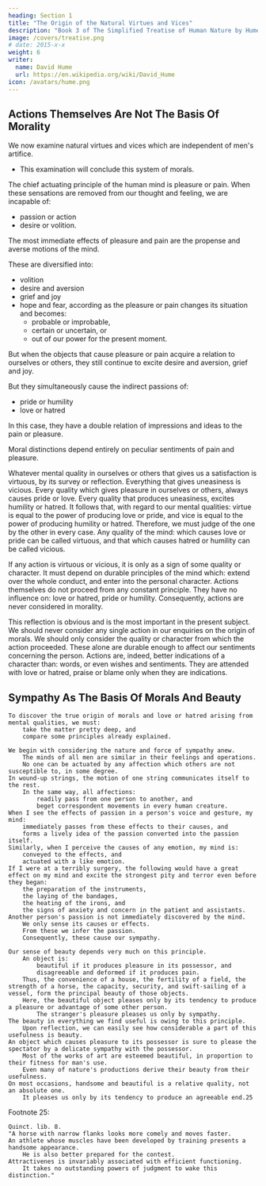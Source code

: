```yaml
---
heading: Section 1
title: "The Origin of the Natural Virtues and Vices"
description: "Book 3 of The Simplified Treatise of Human Nature by Hume"
image: /covers/treatise.png
# date: 2015-x-x
weight: 6
writer:
  name: David Hume
  url: https://en.wikipedia.org/wiki/David_Hume
icon: /avatars/hume.png
---
```




## Actions Themselves Are Not The Basis Of Morality


We now examine natural virtues and vices which are independent of men's artifice.
- This examination will conclude this system of morals.

<!-- spring or -->
The chief actuating principle of the human mind is pleasure or pain. When these sensations are removed from our thought and feeling, we are incapable of:
- passion or action
- desire or volition.

The most immediate effects of pleasure and pain are the propense and averse motions of the mind. 

These are diversified into:
- volition
- desire and aversion
- grief and joy
- hope and fear, according as the pleasure or pain changes its situation and becomes:
  - probable or improbable,
  - certain or uncertain, or
  - out of our power for the present moment.

But when the objects that cause pleasure or pain acquire a relation to ourselves or others, they still continue to excite desire and aversion, grief and joy.

But they simultaneously cause the indirect passions of:
- pride or humility
- love or hatred

In this case, they have a double relation of impressions and ideas to the pain or pleasure.

Moral distinctions depend entirely on peculiar sentiments of pain and pleasure.

Whatever mental quality in ourselves or others that gives us a satisfaction is virtuous, by its survey or reflection.
        Everything that gives uneasiness is vicious.
    Every quality which gives pleasure in ourselves or others, always causes pride or love.
        Every quality that produces uneasiness, excites humility or hatred.
    It follows that, with regard to our mental qualities:
        virtue is equal to the power of producing love or pride, and
        vice is equal to the power of producing humility or hatred.
    Therefore, we must judge of the one by the other in every case.
        Any quality of the mind:
            which causes love or pride can be called virtuous, and that
            which causes hatred or humility can be called vicious.

If any action is virtuous or vicious, it is only as a sign of some quality or character.
It must depend on durable principles of the mind which:
    extend over the whole conduct, and
    enter into the personal character.
Actions themselves do not proceed from any constant principle.
They have no influence on:
    love or hatred,
    pride or humility.
Consequently, actions are never considered in morality.

This reflection is obvious and is the most important in the present subject.
We should never consider any single action in our enquiries on the origin of morals.
We should only consider the quality or character from which the action proceeded.
    These alone are durable enough to affect our sentiments concerning the person.
Actions are, indeed, better indications of a character than:
    words, or
    even wishes and sentiments.
They are attended with love or hatred, praise or blame only when they are indications.


## Sympathy As The Basis Of Morals And Beauty

    To discover the true origin of morals and love or hatred arising from mental qualities, we must:
        take the matter pretty deep, and
        compare some principles already explained.

    We begin with considering the nature and force of sympathy anew.
        The minds of all men are similar in their feelings and operations.
        No one can be actuated by any affection which others are not susceptible to, in some degree.
    In wound-up strings, the motion of one string communicates itself to the rest.
        In the same way, all affections:
            readily pass from one person to another, and
            beget correspondent movements in every human creature.
    When I see the effects of passion in a person's voice and gesture, my mind:
        immediately passes from these effects to their causes, and
        forms a lively idea of the passion converted into the passion itself.
    Similarly, when I perceive the causes of any emotion, my mind is:
        conveyed to the effects, and
        actuated with a like emotion.
    If I were at a terribly surgery, the following would have a great effect on my mind and excite the strongest pity and terror even before they began:
        the preparation of the instruments,
        the laying of the bandages,
        the heating of the irons, and
        the signs of anxiety and concern in the patient and assistants.
    Another person's passion is not immediately discovered by the mind.
        We only sense its causes or effects.
        From these we infer the passion.
        Consequently, these cause our sympathy.

    Our sense of beauty depends very much on this principle.
        An object is:
            beautiful if it produces pleasure in its possessor, and
            disagreeable and deformed if it produces pain.
        Thus, the convenience of a house, the fertility of a field, the strength of a horse, the capacity, security, and swift-sailing of a vessel, form the principal beauty of those objects.
        Here, the beautiful object pleases only by its tendency to produce a pleasure or advantage of some other person.
            The stranger's pleasure pleases us only by sympathy.
    The beauty in everything we find useful is owing to this principle.
        Upon reflection, we can easily see how considerable a part of this usefulness is beauty.
    An object which causes pleasure to its possessor is sure to please the spectator by a delicate sympathy with the possessor.
        Most of the works of art are esteemed beautiful, in proportion to their fitness for man's use.
        Even many of nature's productions derive their beauty from their usefulness.
    On most occasions, handsome and beautiful is a relative quality, not an absolute one.
        It pleases us only by its tendency to produce an agreeable end.25

Footnote 25:

    Quinct. lib. 8.
    "A horse with narrow flanks looks more comely and moves faster.
    An athlete whose muscles have been developed by training presents a handsome appearance.
        He is also better prepared for the contest.
    Attractivenes is invariably associated with efficient functioning.
        It takes no outstanding powers of judgment to wake this distinction."

